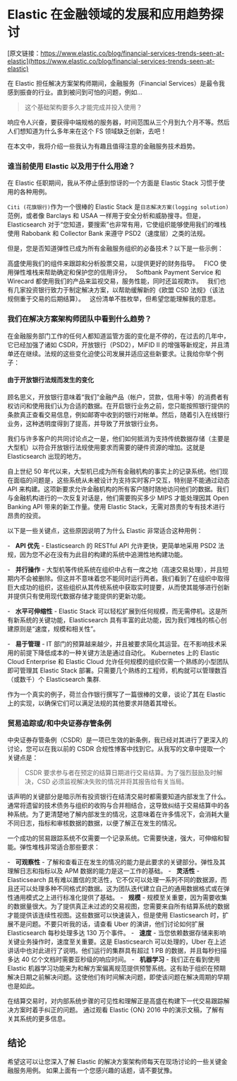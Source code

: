 # Elastic 在金融领域的发展和应用趋势探讨

[原文链接：https://www.elastic.co/blog/financial-services-trends-seen-at-elastic](https://www.elastic.co/blog/financial-services-trends-seen-at-elastic)

在 Elastic 担任解决方案架构师期间，金融服务（Financial Services）是最令我感到振奋的行业。直到被问到可怕的问题，例如...

> 这个基础架构要多久才能完成并投入使用？

响应令人兴奋，要获得中端规格的服务器，时间范围从三个月到九个月不等。然后人们想知道为什么多年来在这个 FS 领域缺乏创新，去吧！

在本文中，我将介绍一些我认为有趣且值得注意的金融服务技术趋势。

### **谁当前使用 Elastic 以及用于什么用途？**

在 Elastic 任职期间，我从不停止感到惊讶的一个方面是 Elastic Stack 习惯于使用的各种用例。

`Citi (花旗银行)`作为一个很棒的 Elastic Stack 是`日志解决方案(logging solution)`范例，或者像 Barclays 和 USAA 一样用于安全分析和威胁搜寻。但是，Elasticsearch 对于“您知道，要搜索”也非常有用，它使组织能够使用我们的堆栈使用 Rabobank 和 Collector Bank 来遵守 PSD2（速度层）之类的法规。

但是，您是否知道弹性已成为所有金融服务组织的必备技术？以下是一些示例：

高盛使用我们的组件来跟踪和分析股票交易，以提供更好的财务指导。  
FICO 使用弹性堆栈来帮助确定和保护您的信用评分。  
Softbank Payment Service 和 Wirecard 都使用我们的产品来监视交易，服务性能，同时还监视欺诈。  
我们也有几家投资银行致力于制定解决方案，以帮助缓解新的《欧盟 CSD 法规》（该法规侧重于交易的后期结算）。  
这份清单不胜枚举，但希望您能理解我的意思。

### **我们在解决方案架构师团队中看到什么趋势？**  

在金融服务部门工作的任何人都知道监管方面的变化是不停的，在过去的几年中，它已经加强了诸如 CSDR，开放银行（PSD2），MiFID II 的增强等新规定，并且清单还在继续。法规的这些变化迫使公司发展并适应这些新要求。让我给你举个例子：

#### **由于开放银行法规而发生的变化**

顾名思义，开放银行意味着“我们”金融产品（帐户，贷款，信用卡等）的消费者有权访问和使用我们认为合适的数据。在开启银行业务之前，您只能按照银行提供的条款真正查看交易信息，例如邮寄中收到的银行对帐单。然后，随着引入在线银行业务，这种透明度得到了提高，并导致了开放银行业务。

我们与许多客户的共同讨论点之一是，他们如何抵消为支持传统数据存储（主要是大型机）以符合开放银行法规使用要求而需要的硬件资源的增加。这就是 Elasticsearch 出现的地方。

自上世纪 50 年代以来，大型机已成为所有金融机构的事实上的记录系统。他们现在面临的问题是，这些系统从未被设计为支持实时客户交互，特别是不能通过动态 API 来构建。这项新要求允许金融机构的所有客户随时随地访问他们的数据。我们与金融机构进行的一次反复对话是，他们需要购买多少 MIPS 才能处理因其 Open Banking API 带来的新工作量。使用 Elastic Stack，无需对昂贵的专有技术进行昂贵的投资。

以下是一些关键点，这些原因说明了为什么 Elastic 非常适合这种用例：

-   **API 优先** \- Elasticsearch 的 RESTful API 允许更快，更简单地采用 PSD2 法规，因为您不必在没有为此目的构建的系统中追溯性地构建功能。

-   **并行操作** \- 大型机等传统系统在组织中占有一席之地（高速交易处理），并且短期内不会被删除。但这并不意味着您不能同时运行两者。我们看到了在组织中取得巨大成功的组织，这些组织从其传统系统中获取实时提要，从而使其能够进行创新并提供只有使用现代数据存储才能提供的更新功能。

-   **水平可伸缩性** \- Elastic Stack 可以轻松扩展到任何规模，而无需停机。这是所有新系统的关键功能，Elasticsearch 具有丰富的此功能，因为我们堆栈的核心创建原则是“速度，规模和相关性”。

-   **易于管理** \- IT 部门的预算越来越少，并且被要求简化其运营。在不影响技术采用的前提下降低成本的一种关键方法是通过自动化。 Kubernetes 上的 Elastic Cloud Enterprise 和 Elastic Cloud 允许任何规模的组织仅需一个熟练的小型团队即可管理其 Elastic Stack 部署。只需要几个熟练的工程师，机构就可以管理数百（或数千）个 Elasticsearch 集群.

作为一个真实的例子，荷兰合作银行撰写了一篇很棒的文章，谈论了其在 Elastic 上的实现，以确保它们可以满足法规的其他要求并随着其增长。

### **贸易追踪或/和中央证券存管条例**

中央证券存管条例（CSDR）是一项已生效的新条例，我已经对其进行了更深入的讨论，您可以在我以前的 CSDR 合规性博客中找到它。从我写的文章中提取一个关键点是：

> CSDR 要求参与者在预定的结算日期进行交易结算。为了强烈鼓励及时解决，CSD 必须监视解决失败的情况并将其报告给有关当局。

该声明的关键部分是暗示所有投资银行在结清交易时都需要知道内部发生了什么。通常将遗留的技术债务与组织的收购与合并相结合，这导致纠结于交易结算中的各种系统。为了更清楚地了解内部发生的情况，这意味着在许多情况下，会消耗大量不同日志，指标和审核数据的数据，以便了解正在发生的情况。

一个成功的贸易跟踪系统不仅需要一个记录系统。它需要快速，强大，可伸缩和智能。弹性堆栈非常适合那些要求：

-   **可观察性** \- 了解和查看正在发生的情况的能力是此要求的关键部分。弹性及其理解日志和指标以及 APM 数据的能力是这一工作的基础。
-   **灵活性** \- Elasticsearch 具有难以置信的灵活性，它不仅可以处理一系列不同的数据源，而且还可以处理多种不同格式的数据。这为团队迭代建立自己的通用数据格式或在弹性通用模式之上进行标准化提供了基础。
-   **规模** \- 规模至关重要，因为需要收集的数据量很大。为了提供真正未过滤的交易视图，您需要来自所有结算系统的数据才能提供该连续性视图。这些数据可以快速装入，但是使用 Elasticsearch 时，扩展不是问题。不要只听我的话，请查看 Uber 的演讲，他们讨论如何扩展 Elasticsearch 每秒处理多达 130 万个事件。
-   **速度** \- 当您依赖数据存储来影响关键业务操作时，速度至关重要。这是 Elasticsearch 可以处理的，Uber 在上述讲话中也对此进行了说明。他们运行的集群具有超过 1 PB 的数据，并且每秒扫描多达 40 亿个文档时需要亚秒级的响应时间。
-   **机器学习** \- 我们正在看到使用 Elastic 机器学习功能来为和解方案偏离规范提供预警系统。这有助于组织在预期解决日期之前解决问题。这使他们有时间解决问题，即使该问题在解决周期的早期也是如此。

在结算交易时，对内部系统步骤的可见性和理解正是高盛在构建下一代交易跟踪解决方案时着手纠正的问题。 通过观看 Elastic {ON} 2016 中的演示文稿，了解有关其系统的更多信息。

## **结论**

希望这可以让您深入了解 Elastic 的解决方案架构师每天在现场讨论的一些关键金融服务用例。 如果上面有一个您感兴趣的话题，请不要犹豫。
